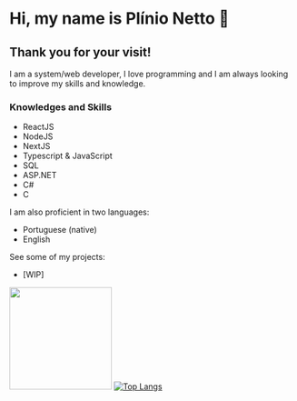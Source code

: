 
# Hi, my name is Plínio Netto :wave:  

## Thank you for your visit!  

I am a system/web developer, I love programming and I am always looking to improve my skills and knowledge.

### Knowledges and Skills
+ ReactJS
+ NodeJS
+ NextJS
+ Typescript & JavaScript
+ SQL
+ ASP.NET
+ C#
+ C

I am also proficient in two languages:
+ Portuguese (native)
+ English

See some of my projects:
+ [WIP]

<img height="180em" src="https://github-readme-stats.vercel.app/api?username=PSONetto&show_icons=true&hide_border=true&&count_private=true&include_all_commits=true" /> [![Top Langs](https://github-readme-stats.vercel.app/api/top-langs/?username=anuraghazra&layout=compact)](https://github.com/anuraghazra/github-readme-stats)  
